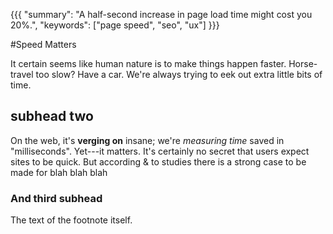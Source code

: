 {{{
    "summary": "A half-second increase in page load time might cost you 20%.",
    "keywords": ["page speed", "seo", "ux"]
}}}

#Speed Matters

It certain seems like human nature is to make things happen faster. Horse-travel too slow? Have a car. We're always trying to eek out extra little bits of time.

## subhead two

On the web, it's **verging on** insane; we're _measuring time_ saved in "milliseconds". Yet---it matters. It's certainly no secret that users expect sites to be quick. But according & to studies there is a strong case to be made for blah blah blah

### And third subhead

The text of the footnote itself.
